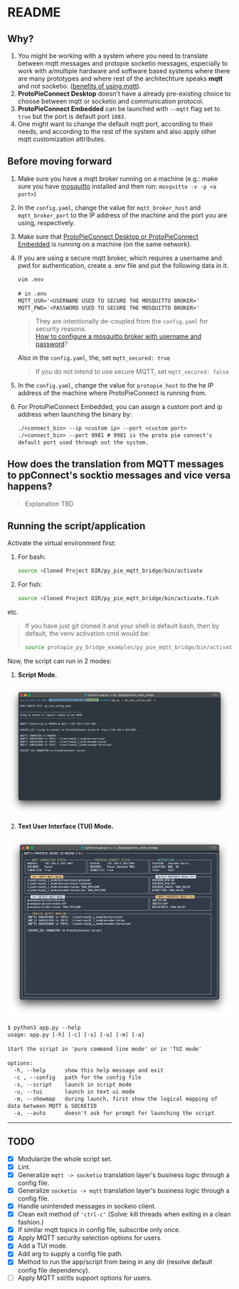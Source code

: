 # README

## Why?

1. You might be working with a system where you need to translate between mqtt messages and protopie socketio messages, especially to work with a/multiple hardware and software based systems where there are many prototypes and where rest of the architechture speaks **mqtt** and not socketio. ([benefits of using mqtt](https://www.neovasolutions.com/2020/07/03/what-is-mqtt-protocol-and-how-does-it-work/)).
2. **ProtoPieConnect Desktop** doesn't have a already pre-existing choice to choose between mqtt or socketio and communication protocol.
3. **ProtoPieConnect Embedded** can be launched with `--mqtt` flag set to `true` but the port is default port `1883`.
4. One might want to change the default mqtt port, according to their needs, and according to the rest of the system and also apply other mqtt customization attributes.

## Before moving forward

1. Make sure you have a mqtt broker running on a machine (e.g.: make sure you have [mosquitto](https://mosquitto.org/download/) installed and then run: `mosquitto -v -p <a port>`)
2. In the `config.yaml`, change the value for `mqtt_broker_host` and `mqtt_broker_port` to the IP address of the machine and the port you are using, respectively.
3. Make sure that [ProtoPieConnect Desktop or ProtoPieConnect Embedded](https://protopie.notion.site/Desktop-vs-Embedded-6f1de40dc2e644df9f85dc3bad81367c) is running on a machine (on the same network).
4. If you are using a secure mqtt broker, which requires a username and pwd for authentication, create a .env file and put the following data in it.

    ```shell
    vim .env

    # in .env
    MQTT_USR='<USERNAME USED TO SECURE THE MOSQUITTO BROKER>'
    MQTT_PWD='<PASSWORD USED TO SECURE THE MOSQUITTO BROKER>'
    ```

    > They are intentionally de-coupled from the `config.yaml` for security reasons. <br>
    [How to configure a mosquitto broker with username and password](https://gist.github.com/dattasaurabh82/c175aa913345cca64db55cb6983aebb9)?

    Also in the `config.yaml`, the, set `mqtt_secured: true`
    > If you do not intend to use secure MQTT, set `mqtt_secured: false`
5. In the `config.yaml`, change the value for `protopie_host` to the he IP address of the machine where ProtoPieConnect is running from.
6. For ProtoPieConnect Embedded, you can assign a custom port and ip address when launching the binary by:

    ```shell
   ./<connect_bin> --ip <custom ip> --port <custom port>
   ./<connect_bin> --port 9981 # 9981 is the proto pie connect's default port used through out the system. 
   ```

## How does the translation from MQTT messages to ppConnect's socktio messages and vice versa happens?

> Explanation TBD

## Running the script/application

Activate the virtual environment first:

1. For bash:

   ```bash
   source <Cloned Project DIR/py_pie_mqtt_bridge/bin/activate
   ```

2. For fish:

    ```bash
    source <Cloned Project DIR/py_pie_mqtt_bridge/bin/activate.fish
    ```

etc.

> If you have just git cloned it and your shell is default bash, then by default, the venv activation cmd would be:
>
 >   ```bash
 >   source protopie_py_bridge_examples/py_pie_mqtt_bridge/bin/activate
 >   ```

Now, the script can run in 2 modes:

1. **Script Mode.**

<img src="assets/script_mode_scrnshot.png" width="640">

2. **Text User Interface (TUI) Mode.**

<img src="assets/tui_mode_scrnshot.png" width="640">

```shell
$ python3 app.py --help
usage: app.py [-h] [-c] [-s] [-u] [-m] [-a]

Start the script in 'pure command line mode' or in 'TUI mode'

options:
  -h, --help      show this help message and exit
  -c , --config   path for the config file
  -s, --script    launch in script mode
  -u, --tui       launch in text ui mode
  -m, --showmap   during launch, first show the logical mapping of data between MQTT & SOCKETIO
  -a, --auto      doesn't ask for prompt for launching the script
```

---

## TODO

- [x] Modularize the whole script set.
- [x] Lint.
- [x] Generalize `mqtt -> socketio` translation layer's business logic through a config file.
- [x] Generalize `socketio -> mqtt` translation layer's business logic through a config file.
- [x] Handle unintended messages in sockeio client.
- [x] Clean exit method of `'ctrl-c'` (Solve: kill threads when exiting in a clean fashion.)
- [x] If similar mqtt topics in config file, subscribe only once.
- [x] Apply MQTT security selection options for users.
- [x] Add a TUI mode.
- [x] Add arg to supply a config file path.
- [x] Method to run the app/script from being in any dir (resolve default config file dependency).
- [ ] Apply MQTT ssl/tls support options for users.
